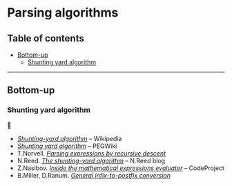 # Parsing algorithms

## Table of contents

* [Bottom-up](#bottom-up)
	* [Shunting yard algorithm](#shunting-yard-algorithm)

---

## Bottom-up

### Shunting yard algorithm

:link:

* [*Shunting-yard algorithm*](https://en.wikipedia.org/wiki/Shunting-yard_algorithm) &ndash; Wikipedia
* [*Shunting yard algorithm*](https://web.archive.org/web/20180807214703/http://wcipeg.com/wiki/Shunting_yard_algorithm) &ndash; PEGWiki
* T.Norvell. [*Parsing expressions by recursive descent*](https://www.engr.mun.ca/~theo/Misc/exp_parsing.htm#shunting_yard)
* N.Reed. [*The shunting-yard algorithm*](http://www.reedbeta.com/blog/the-shunting-yard-algorithm/) &ndash; N.Reed blog
* Z.Nasibov. [*Inside the mathematical expressions evaluator*](https://www.codeproject.com/Articles/21137/Inside-the-Mathematical-Expressions-Evaluator) &ndash; CodeProject
* B.Miller, D.Ranum. [*General infix-to-postfix conversion*](https://interactivepython.org/runestone/static/pythonds/BasicDS/InfixPrefixandPostfixExpressions.html#general-infix-to-postfix-conversion)

